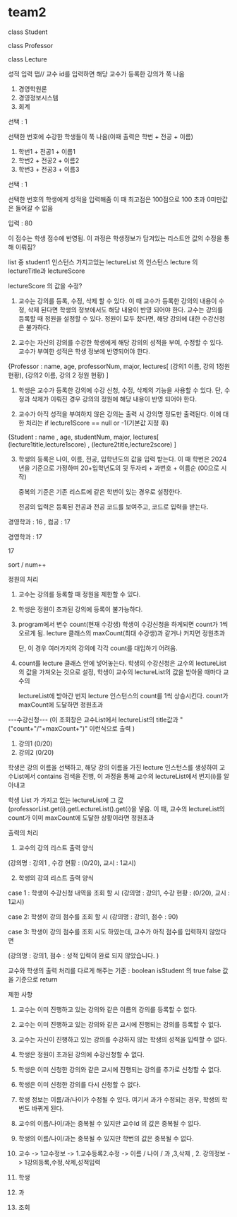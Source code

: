 # team2

class Student

class Professor 

class Lecture

성적 입력 탭// 교수 id를 입력하면 해당 교수가 등록한 강의가 쭉 나옴

1. 경영학원론
2. 경영정보시스템
3. 회계

선택 : 1

선택한 번호에 수강한 학생들이 쭉 나옴(이때 출력은 학번 + 전공 + 이름)
1. 학번1 + 전공1 + 이름1
2. 학번2 + 전공2 + 이름2
3. 학번3 + 전공3 + 이름3

선택 : 1

선택한 번호의 학생에게 성적을 입력해줌 이 때 최고점은 100점으로 100 초과 0미만값은 들어갈 수 없음

입력 : 80

이 점수는 학생 점수에 반영됨. 
이 과정은 학생정보가 담겨있는 리스트안 값의 수정을 통해 이뤄짐?

list 중 student1 인스턴스 가지고있는 lectureList 의 인스턴스 lecture 의 lectureTitle과 lectureScore 

lectureScore 의 값을 수정?





1. 교수는 강의를 등록, 수정, 삭제 할 수 있다. 이 때 교수가 등록한 강의의 내용이 수정, 삭제 된다면 학생의 정보에서도 해당 내용이 반영 되어야 한다. 
   교수는 강의를 등록할 때 정원을 설정할 수 있다. 정원이 모두 찼다면, 해당 강의에 대한 수강신청은 불가하다.

2. 교수는 자신의 강의를 수강한 학생에게 해당 강의의 성적을 부여, 수정할 수 있다. 교수가 부여한 성적은 학생 정보에 반영되어야 한다.

{Professor : name, age, professorNum, major, lectures[ (강의1 이름, 강의 1정원 현황), (강의2 이름, 강의 2 정원 현황) ] 


1. 학생은 교수가 등록한 강의에 수강 신청, 수정, 삭제의 기능을 사용할 수 있다. 단, 수정과 삭제가 이뤄진 경우 강의의 정원에 해당 내용이 반영 되어야 한다.

2. 교수가 아직 성적을 부여하지 않은 강의는 출력 시 강의명 정도만 출력된다. 이에 대한 처리는 if lecture1Score == null or -1(기본값 지정 후)

{Student : name , age, studentNum, major, lectures[ (lecture1title,lecture1score) , (lecture2title,lecture2score) ] 


3. 학생의 등록은 나이, 이름, 전공, 입학년도의 값을 입력 받는다. 이 때 학번은 2024 년을 기준으로 가정하며 20+입학년도의 뒷 두자리 + 과번호 +  이름순 (00으로 시작) 
    
   중복의 기준은 기존 리스트에 같은 학번이 있는 경우로 설정한다.

   전공의 입력은 등록된 전공과 전공 코드를 보여주고, 코드로 입력을 받는다. 



경영학과  : 16 , 컴공 : 17


경영학과 : 17

17

sort / num++  





정원의 처리


1. 교수는 강의를 등록할 때 정원을 제한할 수 있다.

2. 학생은 정원이 초과된 강의에 등록이 불가능하다.

3. program에서 변수 count(현재 수강생) 학생이 수강신청을 하게되면 count가 1씩 오르게 됨. lecture 클래스의 maxCount(최대 수강생)과 같거나 커지면 정원초과

   단, 이 경우 여러가지의 강의에 각각 count를 대입하기 어려움.

4. count를 lecture 클래스 안에 넣어놓는다. 학생의 수강신청은 교수의 lectureList의 값을 가져오는 것으로 설정, 학생이 교수의 lectureList의 값을 받아올 때마다 교수의

   lectureList에 받아간 번지 lecture 인스턴스의 count를 1씩 상승시킨다. count가 maxCount에 도달하면 정원초과

   
  
---수강신청--- (이 조회창은 교수List에서 lectureList의 title값과 "("count+"/"+maxCount+")" 이런식으로 출력 )
1. 강의1 (0/20)
2. 강의2 (0/20)

학생은 강의 이름을 선택하고, 해당 강의 이름을 가진 lecture 인스턴스를 생성하여 교수List에서 contains 검색을 진행, 이 과정을 통해 교수의 lectureList에서 번지(i)를 알아내고

학생 List 가 가지고 있는 lectureList에 그 값(professorList.get(i).getLectureList().get(i)을 넣음. 이 때, 교수의 lectureList의 count가 이미 maxCount에 도달한 상황이라면 정원초과



출력의 처리

1. 교수의 강의 리스트 출력 양식

(강의명 : 강의1 , 수강 현황 : (0/20), 교시 : 1교시)

2. 학생의 강의 리스트 출력 양식

case 1 : 학생이 수강신청 내역을 조회 할 시
(강의명 : 강의1, 수강 현황 : (0/20), 교시 : 1교시)

case 2: 학생이 강의 점수를 조회 할 시
(강의명 : 강의1, 점수 : 90) 

case 3: 학생이 강의 점수를 조회 시도 하였는데, 교수가 아직 점수를 입력하지 않았다면

(강의명 : 강의1, 점수 : 성적 입력이 완료 되지 않았습니다. )


교수와 학생의 출력 처리를 다르게 해주는 기준 : boolean isStudent 의 true false 값을 기준으로 return



제한 사항

1. 교수는 이미 진행하고 있는 강의와 같은 이름의 강의를 등록할 수 없다.
2. 교수는 이미 진행하고 있는 강의와 같은 교시에 진행되는 강의를 등록할 수 없다.
3. 교수는 자신이 진행하고 있는 강의를 수강하지 않는 학생의 성적을 입력할 수 없다.


3. 학생은 정원이 초과된 강의에 수강신청할 수 없다.
4. 학생은 이미 신청한 강의와 같은 교시에 진행되는 강의를 추가로 신청할 수 없다.
5. 학생은 이미 신청한 강의를 다시 신청할 수 없다.
6. 학생 정보는 이름/과/나이가 수정될 수 있다. 여기서 과가 수정되는 경우, 학생의 학번도 바뀌게 된다.



5. 교수의 이름/나이/과는 중복될 수 있지만 교수Id 의 값은 중복될 수 없다.
6. 학생의 이름/나이/과는 중복될 수 있지만 학번의 값은 중복될 수 없다.









1. 교수   -> 1교수정보 -> 1.교수등록2.수정 -> 이름 / 나이 / 과 ,3,삭제 , 2. 강의정보 -> 1강의등록,수정,삭제,성적입력
2. 학생 
3. 과
4. 조회   







